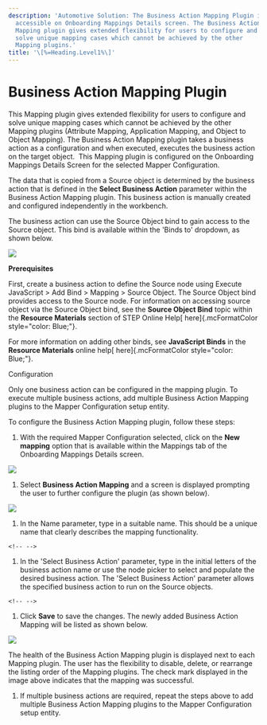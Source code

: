 ```yaml
---
description: 'Automotive Solution: The Business Action Mapping Plugin is
  accessible on Onboarding Mappings Details screen. The Business Action
  Mapping plugin gives extended flexibility for users to configure and
  solve unique mapping cases which cannot be achieved by the other
  Mapping plugins.'
title: '\[%=Heading.Level1%\]'
---
```


Business Action Mapping Plugin
==============================

This Mapping plugin gives extended flexibility for users to configure
and solve unique mapping cases which cannot be achieved by the other
Mapping plugins (Attribute Mapping, Application Mapping, and Object to
Object Mapping). The Business Action Mapping plugin takes a business
action as a configuration and when executed, executes the business
action on the target object.  This Mapping plugin is configured on the
Onboarding Mappings Details Screen for the selected Mapper
Configuration.

The data that is copied from a Source object is determined by the
business action that is defined in the **Select Business Action**
parameter within the Business Action Mapping plugin. This business
action is manually created and configured independently in the
workbench.

The business action can use the Source Object bind to gain access to the
Source object. This bind is available within the \'Binds to\' dropdown,
as shown below.

![](../../Resources/Images/Data%20Onboarding/134.png)

**Prerequisites**

First, create a business action to define the Source node using Execute
JavaScript \> Add Bind \> Mapping \> Source Object. The Source Object
bind provides access to the Source node. For information on accessing
source object via the Source Object bind, see the **Source Object Bind**
topic within the **Resource Materials** section of STEP Online Help[
here]{.mcFormatColor style="color: Blue;"}.

For more information on adding other binds, see **JavaScript Binds** in
the **Resource Materials** online help[ here]{.mcFormatColor
style="color: Blue;"}.

Configuration

Only one business action can be configured in the mapping plugin. To
execute multiple business actions, add multiple Business Action Mapping
plugins to the Mapper Configuration setup entity.

To configure the Business Action Mapping plugin, follow these steps:

1.  With the required Mapper Configuration selected, click on the **New
    mapping** option that is available within the Mappings tab of the
    Onboarding Mappings Details screen.

![](../../Resources/Images/Data%20Onboarding/23.png)

1.  Select **Business Action Mapping** and a screen is displayed
    prompting the user to further configure the plugin (as shown below).

![](../../Resources/Images/Data%20Onboarding/135.png)

1.  In the Name parameter, type in a suitable name. This should be a
    unique name that clearly describes the mapping functionality.

```{=html}
<!-- -->
```
1.  In the \'Select Business Action\' parameter, type in the initial
    letters of the business action name or use the node picker to select
    and populate the desired business action. The \'Select Business
    Action\' parameter allows the specified business action to run on
    the Source objects.

```{=html}
<!-- -->
```
1.  Click **Save** to save the changes. The newly added Business Action
    Mapping will be listed as shown below.

![](../../Resources/Images/Data%20Onboarding/136.png)

The health of the Business Action Mapping plugin is displayed next to
each Mapping plugin. The user has the flexibility to disable, delete, or
rearrange the listing order of the Mapping plugins. The check mark
displayed in the image above indicates that the mapping was successful.

1.  If multiple business actions are required, repeat the steps above to
    add multiple Business Action Mapping plugins to the Mapper
    Configuration setup entity.
